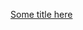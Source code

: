 [Some title here](https://github.com/mindula-madhuhansa/Meta-AR-Developer-Professional-Certificate/blob/main/Course%204%20-%20Unity%20and%20C%23%20basics/Unity%20and%20C%23%20basics.pdf)
